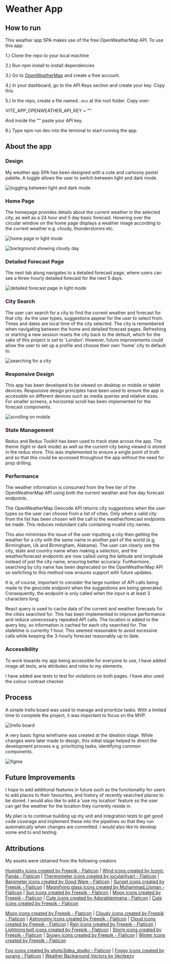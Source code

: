 # Weather App

## How to run

This weather app SPA makes use of the free OpenWeatherMap API. To use this app:

1.) Clone the repo to your local machine

2.) Run npm install to install dependencies

3.) Go to [OpenWeatherMap](https://openweathermap.org/) and create a free account.

4.) In your dashboard, go to the API Keys section and create your key. Copy this.

5.) In the repo, create a file named `.env` at the root folder. Copy over:

VITE_APP_OPENWEATHER_API_KEY = ""

And inside the "" paste your API key.

6.) Type npm run dev into the terminal to start running the app.

## About the app

### Design

My weather app SPA has been designed with a cute and cartoony pastel palette. A toggle allows the user to switch between light and dark mode.

![toggling between light and dark mode](./public/images/readme/light-dark.gif)

### Home Page

The homepage provides details about the current weather in the selected city, as well as a 24 hour and 5 day basic forecast. Hovering over the circular window on the home page displays a weather image according to the current weather e.g. cloudy, thunderstorms etc.

![home page in light mode](./public/images/readme/image.png)

![background showing cloudy day](./public/images/readme/image-3.png)

### Detailed Forecast Page

The next tab along navigates to a detailed forecast page, where users can see a three-hourly detailed forecast for the next 5 days.

![detailed forecast page in light mode](./public/images/readme/image-1.png)

### City Search

The user can search for a city to find the current weather and forecast for that city. As the user types, suggestions appear for the user to select from. Times and dates are local time of the city selected. The city is remembered when navigating between the home and detailed forecast pages. Refreshing or starting a new session resets the city back to the default, which for the sake of this project is set to 'London'. However, future improvements could allow the user to set up a profile and choose their own 'home' city to default to.

![searching for a city](./public/images/readme/searchCity.gif)

### Responsive Design

This app has been developed to be viewed on desktop or mobile or tablet devices. Responsive design principles have been used to ensure the app is accessible on different devices such as media queries and relative sizes. For smaller screens, a horizontal scroll has been implemented for the forecast components.

![scrolling on mobile](./public/images/readme/scrollMobile.gif)

### State Management

Redux and Redux Toolkit has been used to track state across the app. The theme (light or dark mode) as well as the current city being viewed is stored in the redux store. This was implemented to ensure a single point of truth and so that this could be accessed throughout the app without the need for prop drilling.

### Performance

The weather information is consumed from the free tier of the OpenWeatherMap API using both the current weather and five day forecast endpoints.

The OpenWeatherMap Geocode API returns city suggestions when the user types so the user can choose from a list of cities. Only when a valid city from the list has been chosen will the call to the weather/forecast endpoints be made. This reduces redundant calls containing invalid city names.

This also minimises the issue of the user inputting a city then getting the weather for a city with the same name in another part of the world (e.g. Birmingham, Uk and Birmingham, Alabama). The user can clearly see the city, state and country name when making a selection, and the weather/forecast endpoints are now called using the latitude and longitude instead of just the city name, ensuring better accuracy. Furthermore, searching by city name has been deprecated on the OpenWeatherMap API so switching to this method now ensures support with future updates.

It is, of course, important to consider the large number of API calls being made to the geocode endpoint when the suggestions are being generated. Consequently, the endpoint is only called when the input is at least 3 characters long.

React query is used to cache data of the current and weather forecasts for the cities searched for. This has been implemented to improve performance and reduce unnecessary repeated API calls. The location is added to the query key, so information is cached for each city searched for. The staletime is currently 1 hour. This seemed reasonable to avoid excessive calls while keeping the 3-hourly forecast reasonably up to date.

### Accessibility

To work towards my app being accessible for everyone to use, I have added image alt texts, aria attributes and roles to my elements.

I have added axe tests to test for violations on both pages. I have also used the colour contrast checker.

## Process

A simple trello board was used to manage and prioritize tasks. With a limited time to complete the project, it was important to focus on the MVP.

![trello board](./public/images/readme/image-7.png)

A very basic figma wireframe was created at the ideation stage. While changes were later made to design, this initial stage helped to direct the development process e.g. prioritizing tasks, identifying common components.

![figma](./public/images/readme/image-8.png)

## Future Improvements

I hope to add additional features in future such as the functionality for users to add places to their favourites, and history of recently searched places to be stored. I would also like to add a 'use my location' feature so the user can get the weather for the location they currently reside in.

My plan is to continue building up my unit and integration tests to get good code coverage and implement these into the pipelines so that they run automatically when changes are committed. I would also like to develop some end to end testing.

## Attributions

My assets were obtained from the following creators

<a href="https://www.flaticon.com/free-icons/humidity" title="humidity icons">Humidity icons created by Freepik - Flaticon</a> |
<a href="https://www.flaticon.com/free-icons/wind" title="wind icons">Wind icons created by Iconic Panda - Flaticon</a> |
<a href="https://www.flaticon.com/free-icons/thermometer" title="thermometer icons">Thermometer icons created by jocularityart - Flaticon</a> |
<a href="https://www.flaticon.com/free-icons/barometer" title="barometer icons">Barometer icons created by Good Ware - Flaticon</a> |
<a href="https://www.flaticon.com/free-icons/sunset" title="sunset icons">Sunset icons created by Freepik - Flaticon</a> | <a href="https://www.flaticon.com/free-icons/magnifying-glass" title="magnifying glass icons">Magnifying glass icons created by Muhammad_Usman - Flaticon</a> | <a href="https://www.flaticon.com/free-icons/sun" title="sun icons">Sun icons created by Freepik - Flaticon</a> | <a href="https://www.flaticon.com/free-icons/moon" title="moon icons">Moon icons created by Freepik - Flaticon</a> | <a href="https://www.flaticon.com/free-icons/cute" title="cute icons">Cute icons created by Adorableninana - Flaticon</a> | <a href="https://www.flaticon.com/free-icons/cute" title="cute icons">Cute icons created by Freepik - Flaticon</a>

<a href="https://www.flaticon.com/free-icons/moon" title="moon icons">Moon icons created by Freepik - Flaticon</a> | <a href="https://www.flaticon.com/free-icons/cloudy" title="cloudy icons">Cloudy icons created by Freepik - Flaticon</a> |
<a href="https://www.flaticon.com/free-icons/astronomy" title="astronomy icons">Astronomy icons created by Freepik - Flaticon</a> | <a href="https://www.flaticon.com/free-icons/cloud" title="cloud icons">Cloud icons created by Freepik - Flaticon</a> | <a href="https://www.flaticon.com/free-icons/rain" title="rain icons">Rain icons created by Freepik - Flaticon</a> | <a href="https://www.flaticon.com/free-icons/lightning-bolt" title="lightning bolt icons">Lightning bolt icons created by Freepik - Flaticon</a> | <a href="https://www.flaticon.com/free-icons/storm" title="storm icons">Storm icons created by Freepik - Flaticon</a> | <a href="https://www.flaticon.com/free-icons/snowy" title="snowy icons">Snowy icons created by Freepik - Flaticon</a> | <a href="https://www.flaticon.com/free-icons/winter" title="winter icons">Winter icons created by Freepik - Flaticon</a>

<a href="https://www.flaticon.com/free-icons/fog" title="fog icons">Fog icons created by photo3idea_studio - Flaticon</a> | <a href="https://www.flaticon.com/free-icons/foggy" title="foggy icons">Foggy icons created by surang - Flaticon</a> | <a href="https://www.vecteezy.com/free-vector/weather-background">Weather Background Vectors by Vecteezy</a>
